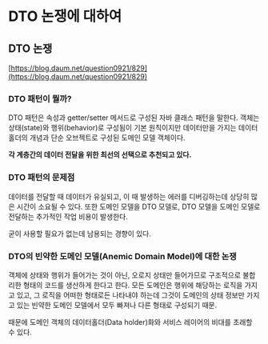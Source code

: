 # DTO 논쟁에 대하여

## DTO 논쟁

[https://blog.daum.net/question0921/829](https://blog.daum.net/question0921/829)

### **DTO 패턴이 뭘까?**

DTO 패턴은 속성과 getter/setter 메서드로 구성된 자바 클래스 패턴을 말한다. 객체는 상태\(state\)와 행위\(behavior\)로 구성됨이 기본 원칙이지만 데이터만을 가지는 데이터 홀더의 개념과 단순 오브젝트로 구성된 도메인 모델 객체이다.

**각 계층간의 데이터 전달을 위한 최선의 선택으로 추천되고 있다.**

### **DTO 패턴의 문제점**

데이터를 전달할 때 데이터가 유실되고, 이 때 발생하는 에러를 디버깅하는데 상당히 많은 시간이 소요될 수 있다. 또한 도메인 모델을 DTO 모델로, DTO 모델을 도메인 모델로 전달하는 추가적인 작업 비용이 발생한다.

굳이 사용할 필요가 없는데 남용되는 경향이 있다.

### **DTO의 빈약한 도메인 모델\(Anemic Domain Model\)에 대한 논쟁**

객체에 상태와 행위가 들어가는 것이 아닌, 오로지 상태만 들어가므로 구조적으로 불합리한 형태의 코드를 생산하게 한다고 한다. 모든 도메인은 행위에 해당하는 로직을 가지고 있고, 그 로직을 어떠한 형태로든 나타내야 하는데 그것이 도메인의 상태 정보만 가지고 있는 빈약한 도메인 모델에서 모두 빠져나 다른 형태로 구성되기 때문.

때문에 도메인 객체의 데이터홀더\(Data holder\)화와 서비스 레이어의 비대를 초래할 수 있다.

